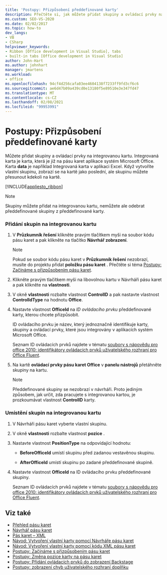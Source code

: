 ```yaml
---
title: 'Postupy: Přizpůsobení předdefinované karty'
description: Přečtěte si, jak můžete přidat skupiny a ovládací prvky na integrovanou kartu. Integrovaná karta je karta, která je již na pásu karet aplikace systém Microsoft Office.
ms.custom: SEO-VS-2020
ms.date: 02/02/2017
ms.topic: how-to
dev_langs:
- VB
- CSharp
helpviewer_keywords:
- Ribbon [Office development in Visual Studio], tabs
- built-in tabs [Office development in Visual Studio]
author: John-Hart
ms.author: johnhart
manager: jmartens
ms.workload:
- office
ms.openlocfilehash: 94cf4d256cafa03ee4604138f7233ff9fd3cf6c6
ms.sourcegitcommit: ae6d47b09a439cd0e13180f5e89510e3e347fd47
ms.translationtype: MT
ms.contentlocale: cs-CZ
ms.lasthandoff: 02/08/2021
ms.locfileid: "99953991"
---
```

# <a name="how-to-customize-a-built-in-tab"></a>Postupy: Přizpůsobení předdefinované karty
  Můžete přidat skupiny a ovládací prvky na integrovanou kartu. Integrovaná karta je karta, která je již na pásu karet aplikace systém Microsoft Office. Karta **data** je například Integrovaná karta v aplikaci Excel. Když vytvoříte vlastní skupinu, zobrazí se na kartě jako poslední, ale skupinu můžete přesunout kdekoli na kartě.

 [!INCLUDE[appliesto_ribbon](../vsto/includes/appliesto-ribbon-md.md)]

> [!NOTE]
> Skupiny můžete přidat na integrovanou kartu, nemůžete ale odebrat předdefinované skupiny z předdefinované karty.

### <a name="to-add-groups-to-a-built-in-tab"></a>Přidání skupin na integrovanou kartu

1. V **Průzkumník řešení** klikněte pravým tlačítkem myši na soubor kódu pásu karet a pak klikněte na tlačítko **Návrhář zobrazení**.

    > [!NOTE]
    > Pokud se soubor kódu pásu karet v **Průzkumník řešení** nezobrazí, musíte do projektu přidat **položku pásu karet** . Přečtěte si téma [Postupy: Začínáme s přizpůsobením pásu karet](../vsto/how-to-get-started-customizing-the-ribbon.md).

2. Klikněte pravým tlačítkem myši na libovolnou kartu v Návrháři pásu karet a pak klikněte na **vlastnosti**.

3. V okně **vlastnosti** rozbalte vlastnost **ControlID** a pak nastavte vlastnost **ControlIdType** na hodnotu **Office**.

4. Nastavte vlastnost **OfficeId** na *ID ovládacího prvku* předdefinované karty, kterou chcete přizpůsobit.

     ID ovládacího prvku je název, který jednoznačně identifikuje karty, skupiny a ovládací prvky, které jsou integrovány v aplikacích systém Microsoft Office.

     Seznam ID ovládacích prvků najdete v tématu [soubory s nápovědu pro office 2010: identifikátory ovládacích prvků uživatelského rozhraní pro Office Fluent](https://www.microsoft.com/download/details.aspx?id=6627).

5. Na kartě **ovládací prvky pásu karet Office** v **panelu nástrojů** přetáhněte skupiny na kartu.

    > [!NOTE]
    > Předdefinované skupiny se nezobrazí v návrháři. Proto jediným způsobem, jak určit, zda pracujete s integrovanou kartou, je prozkoumávat vlastnost **ControlID** karty.

### <a name="to-position-groups-on-a-built-in-tab"></a>Umístění skupin na integrovanou kartu

1. V Návrháři pásu karet vyberte vlastní skupinu.

2. V okně **vlastnosti** rozbalte vlastnost **pozice** .

3. Nastavte vlastnost **PositionType** na odpovídající hodnotu:

    - **BeforeOfficeId** umístí skupinu před zadanou vestavěnou skupinu.

    - **AfterOfficeId** umístí skupinu po zadané předdefinované skupině.

4. Nastavte vlastnost **OfficeId** na ID ovládacího prvku předdefinované skupiny.

     Seznam ID ovládacích prvků najdete v tématu [soubory s nápovědu pro office 2010: identifikátory ovládacích prvků uživatelského rozhraní pro Office Fluent](https://www.microsoft.com/download/details.aspx?id=6627).

## <a name="see-also"></a>Viz také
- [Přehled pásu karet](../vsto/ribbon-overview.md)
- [Návrhář pásu karet](../vsto/ribbon-designer.md)
- [Pás karet – XML](../vsto/ribbon-xml.md)
- [Návod: Vytvoření vlastní karty pomocí Návrháře pásu karet](../vsto/walkthrough-creating-a-custom-tab-by-using-the-ribbon-designer.md)
- [Návod: Vytvoření vlastní karty pomocí kódu XML pásu karet](../vsto/walkthrough-creating-a-custom-tab-by-using-ribbon-xml.md)
- [Postupy: Začínáme s přizpůsobením pásu karet](../vsto/how-to-get-started-customizing-the-ribbon.md)
- [Postupy: Změna pozice karty na pásu karet](../vsto/how-to-change-the-position-of-a-tab-on-the-ribbon.md)
- [Postupy: Přidání ovládacích prvků do zobrazení Backstage](../vsto/how-to-add-controls-to-the-backstage-view.md)
- [Postupy: zobrazení chyb uživatelského rozhraní doplňku](../vsto/how-to-show-add-in-user-interface-errors.md)
